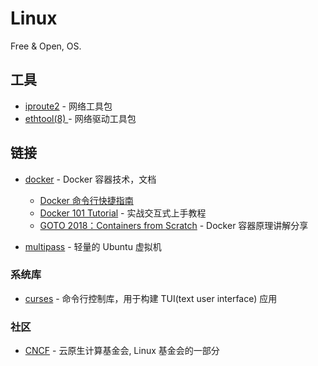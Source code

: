 # Linux

Free & Open, OS.

## 工具

- [iproute2](https://wiki.linuxfoundation.org/networking/iproute2) - 网络工具包
- [ethtool(8) ](https://linux.die.net/man/8/ethtool) - 网络驱动工具包

## 链接

- [docker](https://docs.docker.com/) - Docker 容器技术，文档

  - [Docker 命令行快捷指南](https://devhints.io/docker)
  - [Docker 101 Tutorial](https://www.docker.com/101-tutorial) - 实战交互式上手教程
  - [GOTO 2018：Containers from Scratch](https://youtu.be/8fi7uSYlOdc) - Docker 容器原理讲解分享

- [multipass](https://multipass.run/) - 轻量的 Ubuntu 虚拟机

### 系统库

- [curses](https://en.wikipedia.org/wiki/Curses_(programming_library)) - 命令行控制库，用于构建 TUI(text user interface) 应用

### 社区

- [CNCF](https://www.cncf.io/) - 云原生计算基金会, Linux 基金会的一部分
